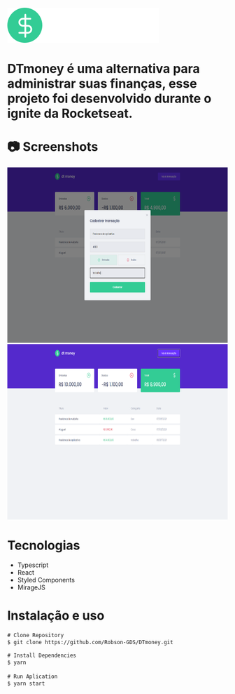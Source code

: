 ![logo](https://github.com/Robson-GDS/DTmoney/blob/main/src/assets/logo.svg)

# DTmoney é uma alternativa para administrar suas finanças, esse projeto foi desenvolvido durante o ignite da Rocketseat.

<h1>📷 Screenshots</h1>
  <img height="400px" src="https://github.com/Robson-GDS/DTmoney/blob/main/src/assets/forReadme/tela2.png">
  <img height="400px" src="https://github.com/Robson-GDS/DTmoney/blob/main/src/assets/forReadme/tela3.png">

# Tecnologias

* Typescript
* React
* Styled Components
* MirageJS

# Instalação e uso

```
# Clone Repository
$ git clone https://github.com/Robson-GDS/DTmoney.git

```
```
# Install Dependencies
$ yarn

# Run Aplication
$ yarn start
